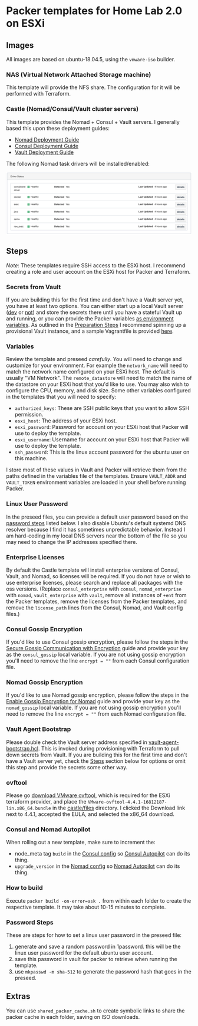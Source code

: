 # Packer templates for Home Lab 2.0 on ESXi

## Images
All images are based on ubuntu-18.04.5, using the `vmware-iso` builder.

### NAS (Virtual Network Attached Storage machine)
This template will provide the NFS share. The configuration for it will be performed with Terraform.

### Castle (Nomad/Consul/Vault cluster servers)
This template provides the Nomad + Consul + Vault servers. I generally based this upon these deployment guides:
* [Nomad Deployment Guide](https://learn.hashicorp.com/tutorials/nomad/production-deployment-guide-vm-with-consul)
* [Consul Deployment Guide](https://learn.hashicorp.com/tutorials/consul/deployment-guide)
* [Vault Deployment Guide](https://learn.hashicorp.com/tutorials/vault/deployment-guide)

The following Nomad task drivers will be installed/enabled:

![](./task_drivers.png)

## Steps
*Note*: These templates require SSH access to the ESXi host. I recommend creating a role and user account on the ESXi host for Packer and Terraform.

### Secrets from Vault
If you are building this for the first time and don't have a Vault server yet, you have at least two options. You can either start up a local Vault server ([dev](https://learn.hashicorp.com/tutorials/vault/getting-started-dev-server) or [not](https://learn.hashicorp.com/tutorials/vault/getting-started-deploy)) and store the secrets there until you have a stateful Vault up and running, or you can provide the Packer variables [as environment variables](https://www.packer.io/docs/templates/legacy_json_templates/user-variables#environment-variables). As outlined in the [Preparation Steps](../../README.md#preparation-steps) I recommend spinning up a provisional Vault instance, and a sample Vagrantfile is provided [here](../../vagrant/Vagrantfile).

### Variables
Review the template and preseed *carefully*. You will need to change and customize for your environment. For example the `network_name` will need to match the network name configured on your ESXi host. The default is usually "VM Network". The `remote_datastore` will need to match the name of the datastore on your ESXi host that you'd like to use. You may also wish to configure the CPU, memory, and disk size. Some other variables configured in the templates that you will need to specify:
- `authorized_keys`: These are SSH public keys that you want to allow SSH permission.
- `esxi_host`: The address of your ESXi host.
- `esxi_password`: Password for account on your ESXi host that Packer will use to deploy the template.
- `esxi_username`: Username for account on your ESXi host that Packer will use to deploy the template.
- `ssh_password`: This is the linux account password for the ubuntu user on this machine. 

I store most of these values in Vault and Packer will retrieve them from the paths defined in the variables file of the templates. Ensure `VAULT_ADDR` and `VAULT_TOKEN` environment variables are loaded in your shell before running Packer.

### Linux User Password
In the preseed files, you can provide a default user password based on the [password steps](#password-steps) listed below. I also disable Ubuntu's default systemd DNS resolver because I find it has sometimes unpredictable behavior. Instead I am hard-coding in my local DNS servers near the bottom of the file so you may need to change the IP addresses specified there.

### Enterprise Licenses
By default the Castle template will install enterprise versions of Consul, Vault, and Nomad, so licenses will be required. If you do not have or wish to use enterprise licenses, please search and replace all packages with the oss versions. (Replace `consul_enterprise` with `consul`, `nomad_enterprise` with `nomad`, `vault_enterprise` with `vault`, remove all instances of `+ent` from the Packer templates, remove the licenses from the Packer templates, and remove the `license_path` lines from the Consul, Nomad, and Vault config files.)

### Consul Gossip Encryption
If you'd like to use Consul gossip encryption, please follow the steps in the [Secure Gossip Communication with Encryption](https://learn.hashicorp.com/tutorials/consul/gossip-encryption-secure) guide and provide your key as the `consul_gossip` local variable. If you are not using gossip encryption you'll need to remove the line `encrypt = ""` from each Consul configuration file.

### Nomad Gossip Encryption
If you'd like to use Nomad gossip encryption, please follow the steps in the [Enable Gossip Encryption for Nomad](https://learn.hashicorp.com/tutorials/nomad/security-gossip-encryption) guide and provide your key as the `nomad_gossip` local variable. If you are not using gossip encryption you'll need to remove the line `encrypt = ""` from each Nomad configuration file.

### Vault Agent Bootstrap
Please double check the Vault server address specified in [vault-agent-bootstrap.hcl](./castle/files/vault-agent-bootstrap.hcl). This is invoked during provisioning with Terraform to pull down secrets from Vault. If you are building this for the first time and don't have a Vault server yet, check the [Steps](#steps) section below for options or omit this step and provide the secrets some other way. 

### ovftool
Please go [download VMware ovftool](https://code.vmware.com/web/tool/4.4.0/ovf), which is required for the ESXi terraform provider, and place the `VMware-ovftool-4.4.1-16812187-lin.x86_64.bundle` in the [castle/files](./castle/files) directory. I clicked the Download link next to 4.4.1, accepted the EULA, and selected the x86_64 download.

### Consul and Nomad Autopilot
When rolling out a new template, make sure to increment the:
- node_meta tag `build` in the [Consul config](./castle/files/consul.hcl) so [Consul Autopilot](https://learn.hashicorp.com/tutorials/consul/upgrade-automation) can do its thing.
- `upgrade_version` in the [Nomad config](./castle/files/nomad.hcl) so [Nomad Autopilot](https://learn.hashicorp.com/tutorials/nomad/autopilot) can do its thing.

### How to build
Execute `packer build -on-error=ask .` from within each folder to create the respective template. It may take about 10-15 minutes to complete.

### Password Steps
These are steps for how to set a linux user password in the preseed file:
1. generate and save a random password in 1password. this will be the linux user password for the default ubuntu user account.
2. save this password in vault for packer to retrieve when running the template.
3. use `mkpasswd -m sha-512` to generate the password hash that goes in the preseed.

## Extras
You can use `shared_packer_cache.sh` to create symbolic links to share the packer cache in each folder, saving on ISO downloads.